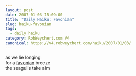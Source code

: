 ```yaml
---
layout: post
date: 2007-01-03 15:09:00
title: "Daily Haiku: Favonian"
slug: haiku-favonian
tags:
  - daily haiku
category: RobWeychert.com V4
canonical: https://v4.robweychert.com/haiku/2007/01/03/
---
```


as we lie longing  
for a [favonian](http://dictionary.reference.com/wordoftheday/archive/2007/01/03.html) breeze  
the seagulls take aim
